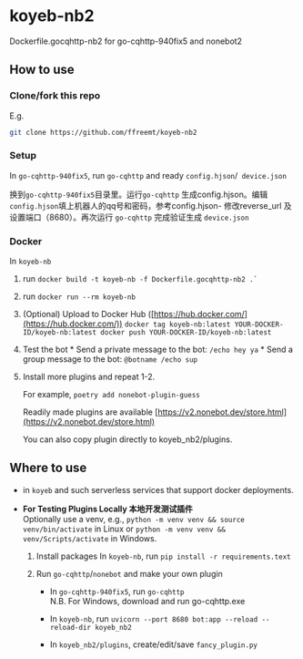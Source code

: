 # koyeb-nb2
Dockerfile.gocqhttp-nb2 for go-cqhttp-940fix5 and nonebot2

## How to use

### Clone/fork this repo

E.g.
```bash
git clone https://github.com/ffreemt/koyeb-nb2
```

### Setup
In `go-cqhttp-940fix5`, run `go-cqhttp` and ready `config.hjson`/` device.json`

换到`go-cqhttp-940fix5`目录里。运行`go-cqhttp` 生成config.hjson。编辑`config.hjson`填上机器人的qq号和密码，参考config.hjson- 修改reverse_url 及设置端口（8680）。再次运行 `go-cqhttp` 完成验证生成 `device.json`

### Docker

In `koyeb-nb`

1.   run
         ```
        docker build -t koyeb-nb -f Dockerfile.gocqhttp-nb2 .`
         ```
2.   run `docker run --rm koyeb-nb`

3.   (Optional) Upload to Docker Hub ([https://hub.docker.com/](https://hub.docker.com/))
    ```
    docker tag koyeb-nb:latest YOUR-DOCKER-ID/koyeb-nb:latest
    docker push YOUR-DOCKER-ID/koyeb-nb:latest
    ```
4.   Test the bot
    *  Send a private message to the bot: `/echo hey ya`
    *  Send a group message to the bot: `@botname /echo sup`

5.  Install more plugins and repeat 1-2.

    For example, `poetry add nonebot-plugin-guess`

    Readily made plugins are available
    [https://v2.nonebot.dev/store.html](https://v2.nonebot.dev/store.html)

    You can also copy plugin directly to koyeb_nb2/plugins.

## Where to use
 * in `koyeb` and such serverless services that support docker deployments.

 * **For Testing Plugins Locally 本地开发测试插件**  
      Optionally use a venv, e.g., `python -m venv venv && source venv/bin/activate` in Linux or `python -m venv venv && venv/Scripts/activate` in Windows.

    1. Install packages
 In `koyeb-nb`, run `pip install -r requirements.text`

    2. Run `go-cqhttp`/`nonebot` and make your own plugin
        *   In `go-cqhttp-940fix5`, run `go-cqhttp`  
            N.B. For Windows, download and run go-cqhttp.exe

        *   In `koyeb-nb`, run `uvicorn --port 8680 bot:app --reload --reload-dir koyeb_nb2`
        *   In `koyeb_nb2/plugins`, create/edit/save `fancy_plugin.py`

